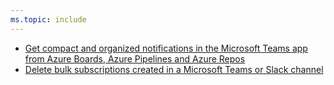 ```yaml
---
ms.topic: include
---
```


* [Get compact and organized notifications in the Microsoft Teams app from Azure Boards, Azure Pipelines and Azure Repos](#get-compact-and-organized-notifications-in-the-microsoft-teams-app-from-azure-boards-azure-pipelines-and-azure-repos)
* [Delete bulk subscriptions created in a Microsoft Teams or Slack channel](#delete-bulk-subscriptions-created-in-a-microsoft-teams-or-slack-channel)
